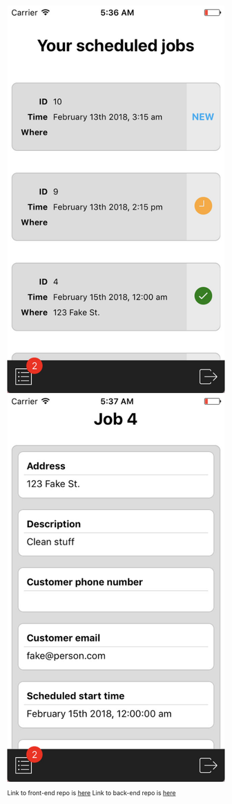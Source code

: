 ![Landing page](https://github.com/jong86/cleaning-service-mobile/blob/master/docs/jobindex.jpg)
![Landing page](https://github.com/jong86/cleaning-service-mobile/blob/master/docs/jobshow.jpg)

Link to front-end repo is [here](https://github.com/jong86/cleaning-service-frontendweb)
Link to back-end repo is [here](https://github.com/jong86/cleaning-service-api)